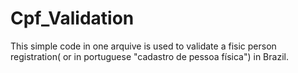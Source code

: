 # Cpf_Validation
This simple code in one arquive is used to validate a fisic person registration( or in portuguese "cadastro de pessoa física")  in Brazil.

